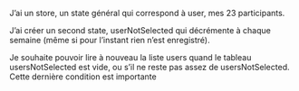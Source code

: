 J’ai un store, un state général qui correspond à user, mes 23 participants.

J’ai créer un second state, userNotSelected qui décrémente à chaque semaine (même si pour l’instant rien n’est enregistré).

Je souhaite pouvoir lire à nouveau la liste users quand le tableau usersNotSelected est vide, ou s’il ne reste pas assez de usersNotSelected. Cette dernière condition est importante